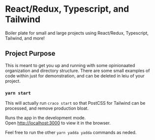 #  React/Redux, Typescript, and Tailwind

Boiler plate for small and large projects using React/Redux, Typescript, Tailwind, and more!

## Project Purpose

This is meant to get you up and running with some opinionaated organization and directory structure.
There are some small examples of code within just for demonstration, and can be deleted in leiu of your project.

### `yarn start`

This will actually run `craco start` so that PostCSS for Tailwind can be processed, and remove production bloat.

Runs the app in the development mode.\
Open [http://localhost:3000](http://localhost:3000) to view it in the browser.


Feel free to run the other `yarn yadda yadda` commands as neded.
